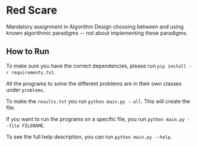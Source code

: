 # Red Scare

Mandatory assignment in Algorithm Design choosing between and using known 
algorithmic paradigms -- not about implementing  these paradigms.

## How to Run

To make sure you have the correct dependencies, please run `pip install -r requirements.txt`.

All the programs to solve the different problems are in their own classes under `problems`.

To make the `results.txt` you run `python main.py --all`. This will create the file.

If you want to run the programs on a specific file, you run `python main.py --file FILENAME`.

To see the full help description, you can run `python main.py --help`.

